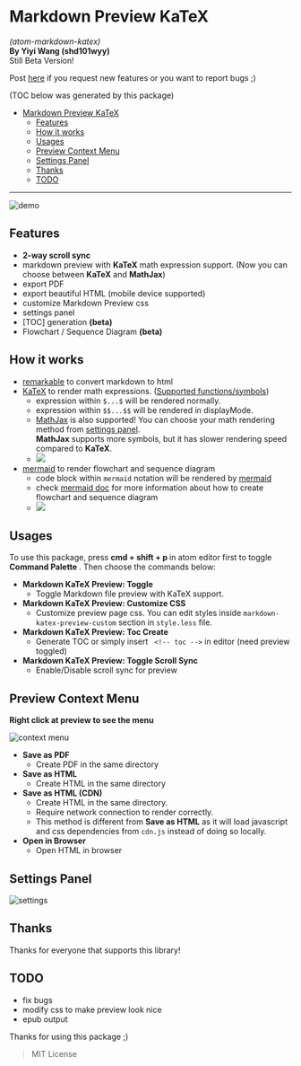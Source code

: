 Markdown Preview KaTeX
===
*(atom-markdown-katex)*  
**By Yiyi Wang (shd101wyy)**  
Still Beta Version!  

Post [here](https://github.com/shd101wyy/atom-markdown-katex/issues) if you request new features or you want to report bugs ;)

(TOC below was generated by this package)
<!-- toc -->

- [Markdown Preview KaTeX](#markdown-preview-katex)
	- [Features](#features)
	- [How it works](#how-it-works)
	- [Usages](#usages)
	- [Preview Context Menu](#preview-context-menu)
	- [Settings Panel](#settings-panel)
	- [Thanks](#thanks)
	- [TODO](#todo)

<!-- tocstop -->
---

![demo](https://cloud.githubusercontent.com/assets/1908863/14586110/159a9e86-0453-11e6-9d85-98d6ef2a142b.gif)

## Features
- **2-way scroll sync**
- markdown preview with **KaTeX** math expression support. (Now you can choose between **KaTeX** and **MathJax**)
- export PDF
- export beautiful HTML (mobile device supported)
- customize Markdown Preview css
- settings panel
- [TOC] generation **(beta)**
- Flowchart / Sequence Diagram **(beta)**

## How it works
- [remarkable](https://github.com/jonschlinkert/remarkable) to convert markdown to html
- [KaTeX](https://github.com/Khan/KaTeX) to render math expressions. ([Supported functions/symbols](https://github.com/Khan/KaTeX/wiki/Function-Support-in-KaTeX))
  - expression within `$...$` will be rendered normally.  
  - expression within `$$...$$` will be rendered in displayMode.   
  - [MathJax](https://github.com/mathjax/MathJax) is also supported! You can choose your math rendering method from [settings panel]((#settings-panel)).   
		**MathJax** supports more symbols, but it has slower rendering speed compared to **KaTeX**.
  - <img src="https://cloud.githubusercontent.com/assets/1908863/14398210/0e408954-fda8-11e5-9eb4-562d7c0ca431.gif">
- [mermaid](https://github.com/knsv/mermaid) to render flowchart and sequence diagram  
	- code block within `mermaid` notation will be rendered by [mermaid](https://github.com/knsv/mermaid)  
	- check [mermaid doc](http://knsv.github.io/mermaid/#flowcharts-basic-syntax) for more information about how to create flowchart and sequence diagram   
	- <img src="https://cloud.githubusercontent.com/assets/1908863/15132962/468c0dd0-1624-11e6-868c-cf3033ce3b5d.gif">

## Usages
To use this package, press <strong> cmd + shift + p </strong> in atom editor first to toggle <strong> Command Palette </strong>. Then choose the commands below:
- <strong>Markdown KaTeX Preview: Toggle</strong>
    - Toggle Markdown file preview with KaTeX support.
- <strong>Markdown KaTeX Preview: Customize CSS</strong>
    - Customize preview page css. You can edit styles inside `markdown-katex-preview-custom` section in `style.less` file.
- <strong>Markdown KaTeX Preview: Toc Create </strong>
  - Generate TOC
	 or simply insert ` <!-- toc -->` in editor (need preview toggled)
- <strong>Markdown KaTeX Preview: Toggle Scroll Sync </strong>
    - Enable/Disable scroll sync for preview

## Preview Context Menu
**Right click at preview to see the menu**

![context menu](https://cloud.githubusercontent.com/assets/1908863/14586062/18852988-0451-11e6-9cc0-578d54384926.gif)

- <strong> Save as PDF </strong>
  - Create PDF in the same directory
- <strong> Save as HTML </strong>
  - Create HTML in the same directory
- <strong> Save as HTML (CDN) </strong>  
	- Create HTML in the same directory.
	- Require network connection to render correctly.
	- This method is different from **Save as HTML** as it will load javascript and css dependencies from `cdn.js` instead of doing so locally.
- <strong> Open in Browser </strong>
  - Open HTML in browser

## Settings Panel
![settings](https://cloud.githubusercontent.com/assets/1908863/14586083/fc84195a-0451-11e6-9778-5d09c0cbd252.gif)

## Thanks
Thanks for everyone that supports this library!   


## TODO
- fix bugs
- modify css to make preview look nice
- epub output

Thanks for using this package ;)

> MIT License
